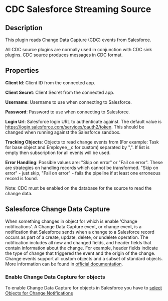 # CDC Salesforce Streaming Source

Description
-----------
This plugin reads Change Data Capture (CDC) events from Salesforce.

All CDC source plugins are normally used in conjunction with CDC sink plugins. 
CDC source produces messages in CDC format. 

Properties
----------
**Client Id**: Client ID from the connected app.

**Client Secret**: Client Secret from the connected app.

**Username**: Username to use when connecting to Salesforce.

**Password**: Password to use when connecting to Salesforce.

**Login Url**: Salesforce login URL to authenticate against. 
The default value is https://login.salesforce.com/services/oauth2/token. 
This should be changed when running against the Salesforce sandbox.

**Tracking Objects**: Objects to read change events from (For example: Task for base object and Employee__c for custom) separated by ",".
If list is empty then subscription for all events will be used.

**Error Handling**: Possible values are: "Skip on error" or "Fail on error". These are strategies on handling records 
which cannot be transformed. "Skip on error" - just skip, "Fail on error" - fails the pipeline if at least one erroneous 
record is found.

Note: CDC must be enabled on the database for the source to read the change data.

Salesforce Change Data Capture
--------------------------
When something changes in object for which is enable 'Change notifications'. A Change Data Capture event, or change 
event, is a notification that Salesforce sends when a change to a Salesforce record occurs as part of a create, update, 
delete, or undelete operation. The notification includes all new and changed fields, and header fields that contain 
information about the change. For example, header fields indicate the type of 
change that triggered the event and the origin of the change. Change events support all custom objects and a subset of 
standard objects. More information can be found in  [official documentation](https://developer.salesforce.com/docs/atlas.en-us.change_data_capture.meta/change_data_capture/cdc_intro.htm).

### Enable Change Data Capture for objects
To enable Change Data Capture for objects in Salesforce you have to 
[select Objects for Change Notifications](https://developer.salesforce.com/docs/atlas.en-us.change_data_capture.meta/change_data_capture/cdc_select_objects.htm)